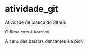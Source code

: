 # atividade_git
Atividade de prática do GIthub

O filme cats é horrível.

A cena das baratas dancantes é a pior.